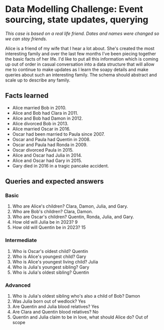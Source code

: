 # Data Modelling Challenge: Event sourcing, state updates, querying

_This case is based on a real life friend. Dates and names were changed so we can stay friends._

Alice is a friend of my wife that I hear a lot about. She's created the most interesting family
and over the last few months I've been piecing together the basic facts of her life.
I'd like to put all this information which is coming up out of order in casual conversation
into a data structure that will allow me to continue to make updates as I learn the soapy details
and make queries about such an interesting family. The schema should abstract and scale up to describe any family.

## Facts learned

- Alice married Bob in 2010.
- Alice and Bob had Clara in 2011.
- Alice and Bob had Damon in 2012.
- Alice divorced Bob in 2013.
- Alice married Oscar in 2016.
- Oscar had been married to Paula since 2007.
- Oscar and Paula had Quentin in 2008.
- Oscar and Paula had Ronda in 2009.
- Oscar divorced Paula in 2015.
- Alice and Oscar had Julia in 2014.
- Alice and Oscar had Gary in 2015.
- Gary died in 2016 in a tragic pancake accident.

## Queries and expected answers

### Basic

1. Who are Alice's children? Clara, Damon, Julia, and Gary.
1. Who are Bob's children? Clara, Damon.
1. Who are Oscar's children? Quentin, Ronda, Julia, and Gary.
1. How old will Julia be in 2023? 9
1. How old will Quentin be in 2023? 15

### Intermediate

1. Who is Oscar's oldest child? Quentin
1. Who is Alice's youngest child? Gary
1. Who is Alice's youngest living child? Julia
1. Who is Julia's youngest sibling? Gary
1. Who is Julia's oldest sibling? Quentin

### Advanced

1. Who is Julia's oldest sibling who's also a child of Bob? Damon
1. Was Julia born out of wedlock? Yes
1. Are Quentin and Julia blood relatives? Yes
1. Are Clara and Quentin blood relatives? No
1. Quentin and Julia claim to be in love, what should Alice do? Out of scope
